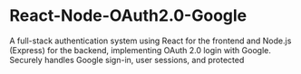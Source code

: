 # React-Node-OAuth2.0-Google
A full-stack authentication system using React for the frontend and Node.js (Express) for the backend, implementing OAuth 2.0 login with Google. Securely handles Google sign-in, user sessions, and protected
